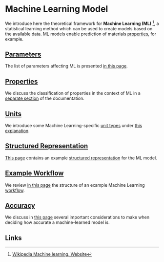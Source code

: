 # Machine Learning Model

We introduce here the theoretical framework for **Machine Learning (ML)** [^1], a statistical learning method which can be used to create models based on the available data. ML models enable prediction of materials [properties](../../properties/overview.md), for example.

## [Parameters](parameters.md)

The list of parameters affecting ML is presented [in this page](parameters.md).

## [Properties](../../properties/classification/machine-learning.md)

We discuss the classification of properties in the context of ML in a [separate section](../../properties/classification/machine-learning.md) of the documentation.

## [Units](units.md)

We introduce some Machine Learning-specific [unit types](../../workflows/components/units.md) under [this explanation](units.md).

## [Structured Representation](data.md)

[This page](data.md) contains an example [structured representation](../../data-structured/overview.md) for the ML model.

## [Example Workflow](example-workflow.md)

We review [in this page](example-workflow.md) the structure of an example Machine Learning [workflow](../../workflows/overview.md).

## [Accuracy](accuracy.md)

We discuss in [this page](accuracy.md) several important considerations to make when deciding how accurate a machine-learned model is.
## Links

[^1]: [Wikipedia Machine learning, Website](https://en.wikipedia.org/wiki/Machine_learning)
